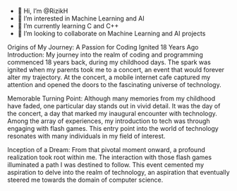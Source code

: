 - 👋 Hi, I’m @RizikH
- 👀 I’m interested in Machine Learning and AI
- 🌱 I’m currently learning C and C++
- 💞️ I’m looking to collaborate on Machine Learning and AI projects

Origins of My Journey: A Passion for Coding Ignited 18 Years Ago Introduction:
My journey into the realm of coding and programming commenced 18 years back, during my childhood days.
The spark was ignited when my parents took me to a concert, an event that would forever alter my trajectory.
At the concert, a mobile internet cafe captured my attention and opened the doors to the fascinating universe of technology.

Memorable Turning Point: Although many memories from my childhood have faded, one particular day stands out in vivid detail.
It was the day of the concert, a day that marked my inaugural encounter with technology.
Among the array of experiences, my introduction to tech was through engaging with flash games. 
This entry point into the world of technology resonates with many individuals in my field of interest. 

Inception of a Dream: From that pivotal moment onward, a profound realization took root within me. 
The interaction with those flash games illuminated a path I was destined to follow. 
This event cemented my aspiration to delve into the realm of technology, an aspiration that eventually steered me towards the domain of computer science.

<!---
RizikH/RizikH is a ✨ special ✨ repository because its `README.md` (this file) appears on your GitHub profile.
You can click the Preview link to take a look at your changes.
--->
